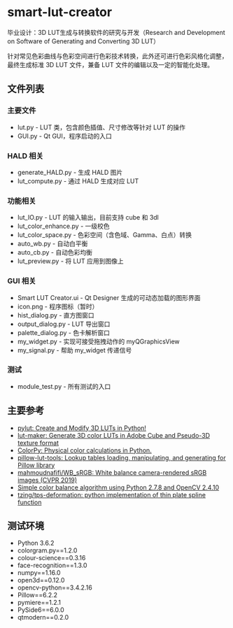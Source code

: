 # smart-lut-creator
毕业设计：3D LUT生成与转换软件的研究与开发（Research and Development on Software of Generating and Converting 3D LUT）

针对常见色彩曲线与色彩空间进行色彩技术转换，此外还可进行色彩风格化调整，最终生成标准 3D LUT 文件，兼备 LUT 文件的编辑以及一定的智能化处理。



## 文件列表

### 主要文件

- lut.py - LUT 类，包含颜色插值、尺寸修改等针对 LUT 的操作
- GUI.py - Qt GUI，程序启动的入口

### HALD 相关

- generate_HALD.py - 生成 HALD 图片
- lut_compute.py - 通过 HALD 生成对应 LUT

### 功能相关

- lut_IO.py - LUT 的输入输出，目前支持 cube 和 3dl  
- lut_color_enhance.py - 一级校色
- lut_color_space.py - 色彩空间（含色域、Gamma、白点）转换
- auto_wb.py - 自动白平衡
- auto_cb.py - 自动色彩均衡
- lut_preview.py - 将 LUT 应用到图像上

### GUI 相关

- Smart LUT Creator.ui - Qt  Designer 生成的可动态加载的图形界面
- icon.png - 程序图标（暂时）
- hist_dialog.py - 直方图窗口
- output_dialog.py - LUT 导出窗口
- palette_dialog.py - 色卡解析窗口
- my_widget.py - 实现可接受拖拽动作的 myQGraphicsView
- my_signal.py - 帮助 my_widget 传递信号

### 测试

- module_test.py - 所有测试的入口



## 主要参考

- [pylut: Create and Modify 3D LUTs in Python!](https://github.com/gregcotten/pylut)
- [lut-maker: Generate 3D color LUTs in Adobe Cube and Pseudo-3D texture format](https://github.com/faymontage/lut-maker)
- [ColorPy: Physical color calculations in Python.](https://github.com/markkness/ColorPy)
- [pillow-lut-tools: Lookup tables loading, manipulating, and generating for Pillow library](https://github.com/homm/pillow-lut-tools)
- [mahmoudnafifi/WB_sRGB: White balance camera-rendered sRGB images (CVPR 2019)](https://github.com/mahmoudnafifi/WB_sRGB)
- [Simple color balance algorithm using Python 2.7.8 and OpenCV 2.4.10](https://gist.github.com/DavidYKay/9dad6c4ab0d8d7dbf3dc)
- [tzing/tps-deformation: python implementation of thin plate spline function](https://github.com/tzing/tps-deformation)

## 测试环境

- Python 3.6.2
- colorgram.py==1.2.0
- colour-science==0.3.16
- face-recognition==1.3.0
- numpy==1.16.0
- open3d==0.12.0
- opencv-python==3.4.2.16
- Pillow==6.2.2
- pymiere==1.2.1
- PySide6==6.0.0
- qtmodern==0.2.0